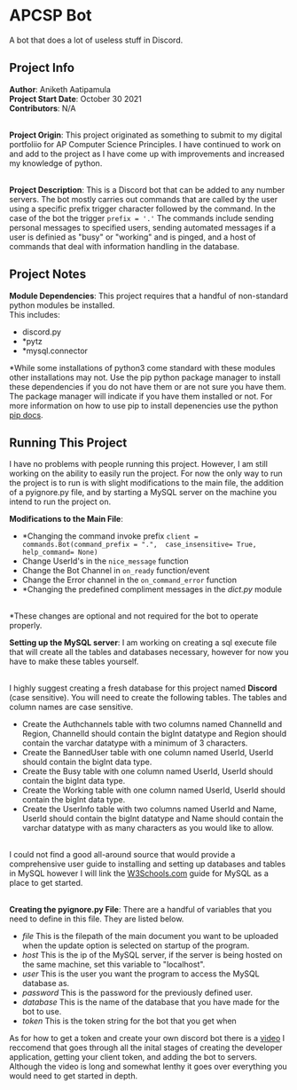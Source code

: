 # APCSP Bot

A bot that does a lot of useless stuff in Discord. 

## Project Info

**Author**: Aniketh Aatipamula <br>
**Project Start Date**: October 30 2021 <br>
**Contributors**: N/A <br> <br>

**Project Origin**: This project originated as something to submit to my digital portfoliio for AP Computer Science Principles. I have continued to work on and add to the project as I have come up with improvements and increased my knowledge of python. <br> <br> 

**Project Description**: This is a Discord bot that can be added to any number servers. The bot mostly carries out commands that are called by the user using a specific prefix trigger character followed by the command. In the case of the bot the trigger `prefix = '.'`  The commands include sending personal messages to specified users, sending automated messages if a user is definied as "busy" or "working" and is pinged, and a host of commands that deal with information handling in the database.  

## Project Notes

**Module Dependencies**: This project requires that a handful of non-standard python modules be installed. <br>
This includes:
- discord.py
- *pytz
- *mysql.connector

*While some installations of python3 come standard with these modules other installations may not. Use the pip python package manager to install these dependencies if you do not have them or are not sure you have them. The package manager will indicate if you have them installed or not. For more information on how to use pip to install depenencies use the python [pip docs](https://pip.pypa.io/en/stable/cli/pip_install/).

## Running This Project 

I have no problems with people running this project. However, I am still working on the ability to easily run the project. For now the only way to run the project is to run is with slight modifications to the main file, the addition of a pyignore.py file, and by starting a MySQL server on the machine you intend to run the project on. 


**Modifications to the Main File**: 
- *Changing the command invoke prefix `client = commands.Bot(command_prefix = ".",  case_insensitive= True, help_command= None)`
- Change UserId's in the  `nice_message` function 
- Change the Bot Channel in `on_ready` function/event
- Change the Error channel in the `on_command_error` function
- *Changing the predefined compliment messages in the *dict.py* module <br> <br>

*These changes are optional and not required for the bot to operate properly.

**Setting up the MySQL server**:
I am working on creating a sql execute file that will create all the tables and databases necessary, however for now you have to make these tables yourself. <br> <br>

I highly suggest creating a fresh database for this project named **Discord** (case sensitive). You will need to create the following tables. The tables and column names are case sensitive. 

- Create the Authchannels table with two columns named ChannelId and Region, ChannelId should contain the bigInt datatype and Region should contain the varchar datatype with a minimum of 3 characters.
- Create the BannedUser table with one column named UserId, UserId should contain the bigInt data type.
- Create the Busy table with one column named UserId, UserId should contain the bigInt data type.
- Create the Working table with one column named UserId, UserId should contain the bigInt data type.
- Create the UserInfo table with two columns named UserId and Name, UserId should contain the bigInt datatype and Name should contain the varchar datatype with as many characters as you would like to allow. <br> <br> 

I could not find a good all-around source that would provide a comprehensive user guide to installing and setting up databases and tables in MySQL however I will link the [W3Schools.com](https://www.w3schools.com/mysql/default.asp) guide for MySQL as a place to get started. <br><br> 

**Creating the pyignore.py File**:
There are a handful of variables that you need to define in this file. They are listed below.
- *file* This is the filepath of the main document you want to be uploaded when the update option is selected on startup of the program. 
- *host* This is the ip of the MySQL server, if the server is being hosted on the same machine, set this variable to "localhost".
- *user* This is the user you want the program to access the MySQL database as.
- *password* This is the password for the previously defined user.
- *database* This is the name of the database that you have made for the bot to use. 
- *token* This is the token string for the bot that you get when 

As for how to get a token and create your own discord bot there is a [video](https://www.youtube.com/watch?v=nW8c7vT6Hl4) I reccomend that goes through all the inital stages of creating the developer application, getting your client token, and adding the bot to servers. Although the video is long and somewhat lenthy it goes over everything you would need to get started in depth. 
